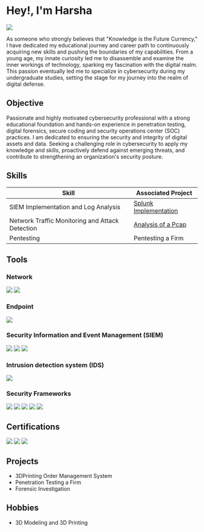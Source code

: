 # Hey!, I'm Harsha
<a href="https://linkedin.com/in/harshabaddigam"><img src="https://img.shields.io/badge/-LinkedIn-0072b1?&style=for-the-badge&logo=linkedin&logoColor=white" /></a>

As someone who strongly believes that "Knowledge is the Future Currency," I have dedicated my educational journey and career path to continuously acquiring new skills and pushing the boundaries of my capabilities. From a young age, my innate curiosity led me to disassemble and examine the inner workings of technology, sparking my fascination with the digital realm. This passion eventually led me to specialize in cybersecurity during my undergraduate studies, setting the stage for my journey into the realm of digital defense.   

## Objective
Passionate and highly motivated cybersecurity professional with a strong educational foundation and hands-on experience in penetration testing, digital forensics, secure coding and security operations center (SOC) practices. I am dedicated to ensuring the security and integrity of digital assets and data. Seeking a challenging role in cybersecurity to apply my knowledge and skills, proactively defend against emerging threats, and contribute to strengthening an organization's security posture.

## Skills

| Skill                                         | Associated Project         |
|-----------------------------------------------|----------------------------|
| SIEM Implementation and Log Analysis          | <a href="https://google.com">Splunk Implementation</a>|
| Network Traffic Monitoring and Attack Detection | <a href="https://google.com">Analysis of a Pcap</a>|
| Pentesting                                    | Pentesting a Firm|


## Tools


### Network
<div>
    <img src="https://img.shields.io/badge/-Wireshark-1679A7?&style=for-the-badge&logo=Wireshark&logoColor=white" />
    <img src="https://img.shields.io/badge/-Nmap-1ABC9C?style=for-the-badge&logo=nmap&logoColor=white" />
</div>

### Endpoint
<div>
    <img src="https://img.shields.io/badge/-Microsoft_Defender_for_Endpoint-00A4EF?&style=for-the-badge&logo=Microsoft&logoColor=white" />
</div>

### Security Information and Event Management (SIEM)
<div> 
    <img src="https://img.shields.io/badge/-Splunk-000000?&style=for-the-badge&logo=Splunk&logoColor=white" />
    <img src="https://img.shields.io/badge/-Microsoft_Sentinel-0078D4?&style=for-the-badge&logo=Microsoft&logoColor=white" />
    <img src="https://img.shields.io/badge/-Wazuh-000000?style=for-the-badge&logo=Wazuh&logoColor=blue" />

</div>

### Intrusion detection system (IDS)
<div>
    <img src="https://img.shields.io/badge/-Snort-B71C1C?style=for-the-badge&logo=snort&logoColor=white" />
</div>

### Security Frameworks
<div> 
    <img src="https://img.shields.io/badge/-NIST-00529B?style=for-the-badge&logo=nist&logoColor=white" />
    <img src="https://img.shields.io/badge/-MITRE_ATT%26CK-000000?style=for-the-badge&logo=mitre&logoColor=white" />
    <img src="https://img.shields.io/badge/-Zero_Trust-000000?style=for-the-badge" />
    <img src="https://img.shields.io/badge/-Cyber_Kill_Chain-000000?style=for-the-badge" />
    <img src="https://img.shields.io/badge/-OWASP_Top_10-A50034?style=for-the-badge&logo=owasp&logoColor=white" /> 

</div>

## Certifications
<div>
    <img src="https://img.shields.io/badge/-EC--Council_CEH-FF0000?&style=for-the-badge&logo=EC-Council&logoColor=white" />
    <img src="https://img.shields.io/badge/-CompTIA_CySA%2B-FF0000?&style=for-the-badge&logo=CompTIA&logoColor=white" />
    <img src="https://img.shields.io/badge/-Autodesk_Fusion_360_Certified_User-FF6B00?&style=for-the-badge&logo=Autodesk&logoColor=white" />
</div>

## Projects
- 3DPrinting Order Management System
- Penetration Testing a Firm
- Forensic Investigation

## Hobbies
- 3D Modeling and 3D Printing
